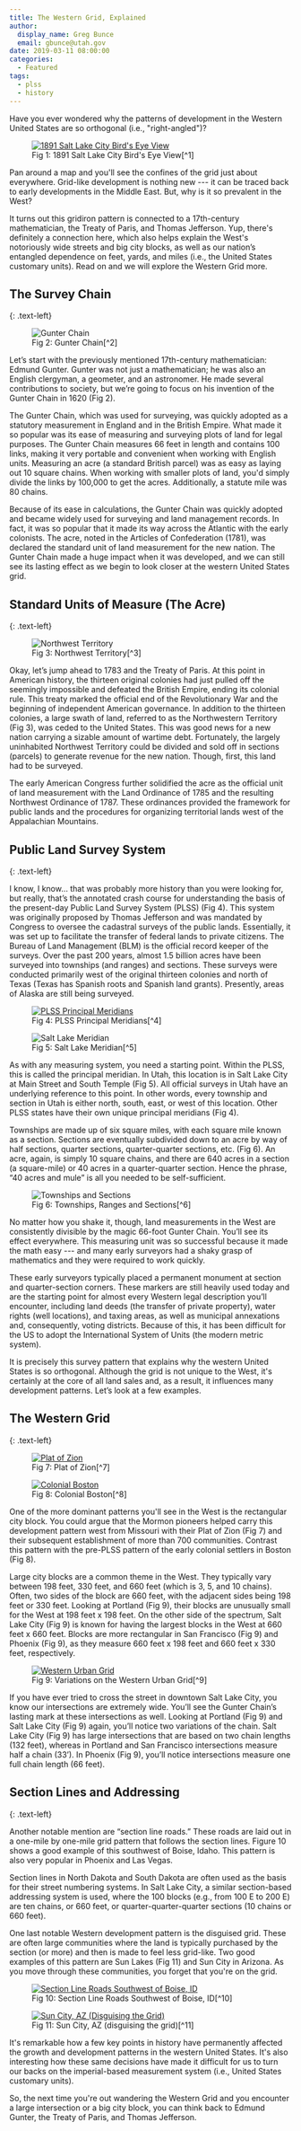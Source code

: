```yaml
---
title: The Western Grid, Explained
author:
  display_name: Greg Bunce
  email: gbunce@utah.gov
date: 2019-03-11 08:00:00
categories:
  - Featured
tags:
  - plss
  - history
---
```


Have you ever wondered why the patterns of development in the Western United States are so orthogonal (i.e., "right-angled")?

<figure class="caption caption--right">
  <a href="{{ "/images/SaltLakeHistoric.jpg" | prepend: site.baseurl }}" title="click to see the full sized image">
    <img class="caption__image" src="{{ "/images/SaltLakeHistoric_sm.jpg" | prepend: site.baseurl }}" alt="1891 Salt Lake City Bird's Eye View">
  </a>
  <figcaption class="caption__text" markdown="span">Fig 1: 1891 Salt Lake City Bird's Eye View[^1]</figcaption>
</figure>

Pan around a map and you'll see the confines of the grid just about everywhere. Grid-like development is nothing new --- it can be traced back to early developments in the Middle East. But, why is it so prevalent in the West?

It turns out this gridiron pattern is connected to a 17th-century mathematician, the Treaty of Paris, and Thomas Jefferson. Yup, there's definitely a connection here, which also helps explain the West's notoriously wide streets and big city blocks, as well as our nation’s entangled dependence on feet, yards, and miles (i.e., the United States customary units). Read on and we will explore the Western Grid more.

## The Survey Chain
{: .text-left}

<figure class="caption caption--right">
  <img class="caption__image" src="{{ "/images/GunterChain.jpg" | prepend: site.baseurl }}" alt="Gunter Chain" />
  <figcaption class="caption__text" markdown="span">Fig 2: Gunter Chain[^2]</figcaption>
</figure>

Let’s start with the previously mentioned 17th-century mathematician: Edmund Gunter. Gunter was not just a mathematician; he was also an English clergyman, a geometer, and an astronomer. He made several contributions to society, but we’re going to focus on his invention of the Gunter Chain in 1620 (Fig 2).

The Gunter Chain, which was used for surveying, was quickly adopted as a statutory measurement in England and in the British Empire. What made it so popular was its ease of measuring and surveying plots of land for legal purposes. The Gunter Chain measures 66 feet in length and contains 100 links, making it very portable and convenient when working with English units. Measuring an acre (a standard British parcel) was as easy as laying out 10 square chains. When working with smaller plots of land, you'd simply divide the links by 100,000 to get the acres. Additionally, a statute mile was 80 chains.

Because of its ease in calculations, the Gunter Chain was quickly adopted and became widely used for surveying and land management records. In fact, it was so popular that it made its way across the Atlantic with the early colonists. The acre, noted in the Articles of Confederation (1781), was declared the standard unit of land measurement for the new nation. The Gunter Chain made a huge impact when it was developed, and we can still see its lasting effect as we begin to look closer at the western United States grid.

## Standard Units of Measure (The Acre)
{: .text-left}

<figure class="caption caption--right">
  <img class="caption__image" src="{{ "/images/NorthwestTerritory.png" | prepend: site.baseurl }}" alt="Northwest Territory" />
  <figcaption class="caption__text" markdown="span">Fig 3: Northwest Territory[^3]</figcaption>
</figure>

Okay, let’s jump ahead to 1783 and the Treaty of Paris. At this point in American history, the thirteen original colonies had just pulled off the seemingly impossible and defeated the British Empire, ending its colonial rule. This treaty marked the official end of the Revolutionary War and the beginning of independent American governance. In addition to the thirteen colonies, a large swath of land, referred to as the Northwestern Territory (Fig 3), was ceded to the United States. This was good news for a new nation carrying a sizable amount of wartime debt. Fortunately, the largely uninhabited Northwest Territory could be divided and sold off in sections (parcels) to generate revenue for the new nation. Though, first, this land had to be surveyed.

The early American Congress further solidified the acre as the official unit of land measurement with the Land Ordinance of 1785 and the resulting Northwest Ordinance of 1787. These ordinances provided the framework for public lands and the procedures for organizing territorial lands west of the Appalachian Mountains.

## Public Land Survey System
{: .text-left}

I know, I know… that was probably more history than you were looking for, but really, that’s the annotated crash course for understanding the basis of the present-day Public Land Survey System (PLSS) (Fig 4). This system was originally proposed by Thomas Jefferson and was mandated by Congress to oversee the cadastral surveys of the public lands. Essentially, it was set up to facilitate the transfer of federal lands to private citizens. The Bureau of Land Management (BLM) is the official record keeper of the surveys. Over the past 200 years, almost 1.5 billion acres have been surveyed into townships (and ranges) and sections. These surveys were conducted primarily west of the original thirteen colonies and north of Texas (Texas has Spanish roots and Spanish land grants).  Presently, areas of Alaska are still being surveyed.

<figure class="caption caption--left caption--flow">
  <a href="{{ "/images/principal_meridians.png" | prepend: site.baseurl }}" title="click to see the full sized image">
    <img class="caption__image" src="{{ "/images/principal_meridians_sm.png" | prepend: site.baseurl }}" alt="PLSS Principal Meridians">
  </a>
  <figcaption class="caption__text" markdown="span">Fig 4: PLSS Principal Meridians[^4]</figcaption>
</figure>
<figure class="caption caption--right caption--flow">
  <img class="caption__image" src="{{ "/images/salt_lake_meridian.png" | prepend: site.baseurl }}" alt="Salt Lake Meridian" />
  <figcaption class="caption__text" markdown="span">Fig 5: Salt Lake Meridian[^5]</figcaption>
</figure>

As with any measuring system, you need a starting point. Within the PLSS, this is called the principal meridian. In Utah, this location is in Salt Lake City at Main Street and South Temple (Fig 5). All official surveys in Utah have an underlying reference to this point. In other words, every township and section in Utah is either north, south, east, or west of this location. Other PLSS states have their own unique principal meridians (Fig 4).

Townships are made up of six square miles, with each square mile known as a section. Sections are eventually subdivided down to an acre by way of half sections, quarter sections, quarter-quarter sections, etc. (Fig 6). An acre, again, is simply 10 square chains, and there are 640 acres in a section (a square-mile) or 40 acres in a quarter-quarter section. Hence the phrase, “40 acres and mule” is all you needed to be self-sufficient.

<figure class="caption caption--right">
  <img class="caption__image" src="{{ "/images/townships_sections.png" | prepend: site.baseurl }}" alt="Townships and Sections" />
  <figcaption class="caption__text" markdown="span">Fig 6: Townships, Ranges and Sections[^6]</figcaption>
</figure>

No matter how you shake it, though, land measurements in the West are consistently divisible by the magic 66-foot Gunter Chain. You’ll see its effect everywhere. This measuring unit was so successful because it made the math easy --- and many early surveyors had a shaky grasp of mathematics and they were required to work quickly.

These early surveyors typically placed a permanent monument at section and quarter-section corners. These markers are still heavily used today and are the starting point for almost every Western legal description you’ll encounter, including land deeds (the transfer of private property), water rights (well locations), and taxing areas, as well as municipal annexations and, consequently, voting districts. Because of this, it has been difficult for the US to adopt the International System of Units (the modern metric system).

It is precisely this survey pattern that explains why the western United States is so orthogonal. Although the grid is not unique to the West, it's certainly at the core of all land sales and, as a result, it influences many development patterns. Let’s look at a few examples.

## The Western Grid
{: .text-left}

<figure class="caption caption--left caption--flow">
  <a href="{{ "/images/plat_of_zion.png" | prepend: site.baseurl }}" title="click to see the full sized image">
    <img class="caption__image" src="{{ "/images/plat_of_zion_sm.png" | prepend: site.baseurl }}" class="width: 100%;" alt="Plat of Zion">
  </a>
  <figcaption class="caption__text" markdown="span">Fig 7: Plat of Zion[^7]</figcaption>
</figure>
<figure class="caption caption--right caption--flow">
  <a href="{{ "/images/ColonialBoston.png" | prepend: site.baseurl }}" title="click to see the full sized image">
    <img class="caption__image" src="{{ "/images/ColonialBoston_sm.png" | prepend: site.baseurl }}" alt="Colonial Boston">
  </a>
  <figcaption class="caption__text" markdown="span">Fig 8: Colonial Boston[^8]</figcaption>
</figure>

One of the more dominant patterns you'll see in the West is the rectangular city block. You could argue that the Mormon pioneers helped carry this development pattern west from Missouri with their Plat of Zion (Fig 7) and their subsequent establishment of more than 700 communities. Contrast this pattern with the pre-PLSS pattern of the early colonial settlers in Boston (Fig 8).

Large city blocks are a common theme in the West. They typically vary between 198 feet, 330 feet, and 660 feet (which is 3, 5, and 10 chains). Often, two sides of the block are 660 feet, with the adjacent sides being 198 feet or 330 feet. Looking at Portland (Fig 9), their blocks are unusually small for the West at 198 feet x 198 feet. On the other side of the spectrum, Salt Lake City (Fig 9) is known for having the largest blocks in the West at 660 feet x 660 feet. Blocks are more rectangular in San Francisco (Fig 9) and Phoenix (Fig 9), as they measure 660 feet x 198 feet and 660 feet x 330 feet, respectively.

<figure class="caption caption--right">
  <a href="{{ "/images/urban_grids.png" | prepend: site.baseurl }}" title="click to see the full sized image">
    <img class="caption__image" src="{{ "/images/urban_grids_sm.png" | prepend: site.baseurl }}" alt="Western Urban Grid">
  </a>
  <figcaption class="caption__text" markdown="span">Fig 9: Variations on the Western Urban Grid[^9]</figcaption>
</figure>

If you have ever tried to cross the street in downtown Salt Lake City, you know our intersections are extremely wide. You’ll see the Gunter Chain’s lasting mark at these intersections as well. Looking at Portland (Fig 9) and Salt Lake City (Fig 9) again, you’ll notice two variations of the chain. Salt Lake City (Fig 9) has large intersections that are based on two chain lengths (132 feet), whereas in Portland and San Francisco intersections measure half a chain (33’). In Phoenix (Fig 9), you’ll notice intersections measure one full chain length (66 feet).

## Section Lines and Addressing
{: .text-left}

Another notable mention are “section line roads.” These roads are laid out in a one-mile by one-mile grid pattern that follows the section lines. Figure 10 shows a good example of this southwest of Boise, Idaho. This pattern is also very popular in Phoenix and Las Vegas.

Section lines in North Dakota and South Dakota are often used as the basis for their street numbering systems. In Salt Lake City, a similar section-based addressing system is used, where the 100 blocks (e.g., from 100 E to 200 E) are ten chains, or 660 feet, or quarter-quarter-quarter sections (10 chains or 660 feet).

One last notable Western development pattern is the disguised grid. These are often large communities where the land is typically purchased by the section (or more) and then is made to feel less grid-like. Two good examples of this pattern are Sun Lakes (Fig 11) and Sun City in Arizona. As you move through these communities, you forget that you're on the grid.

<figure class="caption caption--left caption--flow">
  <a href="{{ "/images/SectionLineRoads.png" | prepend: site.baseurl }}" title="click to see the full sized image">
    <img class="caption__image" src="{{ "/images/SectionLineRoads_sm.png" | prepend: site.baseurl }}" alt="Section Line Roads Southwest of Boise, ID">
  </a>
  <figcaption class="caption__text" markdown="span">Fig 10: Section Line Roads Southwest of Boise, ID[^10]</figcaption>
</figure>

<figure class="caption caption--right caption--flow">
  <a href="{{ "/images/SunLakes_grid.png" | prepend: site.baseurl }}" title="click to see the full sized image">
    <img class="caption__image" src="{{ "/images/SunLakes_grid_sm.png" | prepend: site.baseurl }}" alt="Sun City, AZ (Disguising the Grid)">
  </a>
  <figcaption class="caption__text" markdown="span">Fig 11: Sun City, AZ (disguising the grid)[^11]</figcaption>
</figure>

It's remarkable how a few key points in history have permanently affected the growth and development patterns in the western United States. It's also interesting how these same decisions have made it difficult for us to turn our backs on the imperial-based measurement system (i.e., United States customary units).

So, the next time you're out wandering the Western Grid and you encounter a large intersection or a big city block, you can think back to Edmund Gunter, the Treaty of Paris, and Thomas Jefferson.

[^1]: American Publishing Company, "Salt Lake City 1891 Bird's Eye View," Historic Map Works, Residential Genealogy, accessed March 1, 2019. [http://www.historicmapworks.com](http://www.historicmapworks.com/Atlas/US/9286/Salt+Lake+City+1891+Bird%27s+Eye+View).
[^2]: “Gunter Chain,” (image) John Johnson (owner), Smithsonian National Museum of American History, accessed March 01, 2019. [http://americanhistory.si.edu](http://americanhistory.si.edu/collections/search/object/nmah_761634).
[^3]: Golbez, “States and Territories of the United States of America August 7 1789 to April 2 1790,” Wikipedia, “Northwest Territory” page, accessed March 1, 2019. en.wikipedia.org/wiki/Northwest_Territory.
[^4]: United States Bureau of Land Management, “Principal Meridians and Base Lines,” US Geological Survey, updated January 18, 2018, accessed March 01, 2019. <https://nationalmap.gov/small_scale/a_plss.html>.
[^5]: “Great Salt Lake Meridian/Base Marker,” HowderFamily.com, updated August 13, 2013, accessed March 01, 2019. <https://www.howderfamily.com/travel/utah/great-salt-lake-base-and-meridian.html>.
[^6]: “US Public Land Survey System,” (image), San Francisco Estuary Institute & The Aquatic Science Center, accessed March 01, 2019. <https://www.sfei.org/it/gis/map-interpretation/projections-and-survey-systems#sthash.D2D94lF3.sWlKZBU3.dpbs>.
[^7]: Frederick G. Williams, “Revised Plat of the City of Zion, Circa Early August 1833,” The Church of Jesus Christ of Latter-day Saints, The Joseph Smith Papers, updated September 01, 2018, accessed March 01, 2019. <https://www.josephsmithpapers.org/paper-summary/revised-plat-of-the-city-of-zion-circa-early-august-1833/1>.
[^8]: John Bonner, ca. 1643-1726; William Price, fl. 1725-1769; and Francis Dewing, fl. 1716-1722, “The town of Boston in New England,” Map, 1723, Norman B. Leventhal Map & Education Center, accessed March 01, 2019. [https://collections.leventhalmap.org](https://collections.leventhalmap.org/search/commonwealth:9s161f21f).
[^9]: Greg Bunce, “Variations on the Western Urban Grid,” Automated Geographic Reference Center, March 01, 2019.
[^10]: Google Maps, “Boise Idaho,” accessed March 01, 2019. [https://google.com/maps/place/Boise,+ID/](https://google.com/maps/place/Boise,+ID/@43.6088162,-116.3498057,7348m/data=!3m1!1e3!4m5!3m4!1s0x54aef172e947b49d:0x9a5b989b36679d9b!8m2!3d43.6150186!4d-116.2023137).
[^11]: Google Maps, “Sun Lakes, Arizona,” accessed March 01, 2019. [https://google.com/maps/place/Sun+Lakes,+AZ](https://google.com/maps/place/Sun+Lakes,+AZ+85248/@33.2181668,-111.8759392,3672m/data=!3m1!1e3!4m5!3m4!1s0x872b000a3cf645db:0xeb2fbae417540df7!8m2!3d33.2181797!4d-111.8759103).
